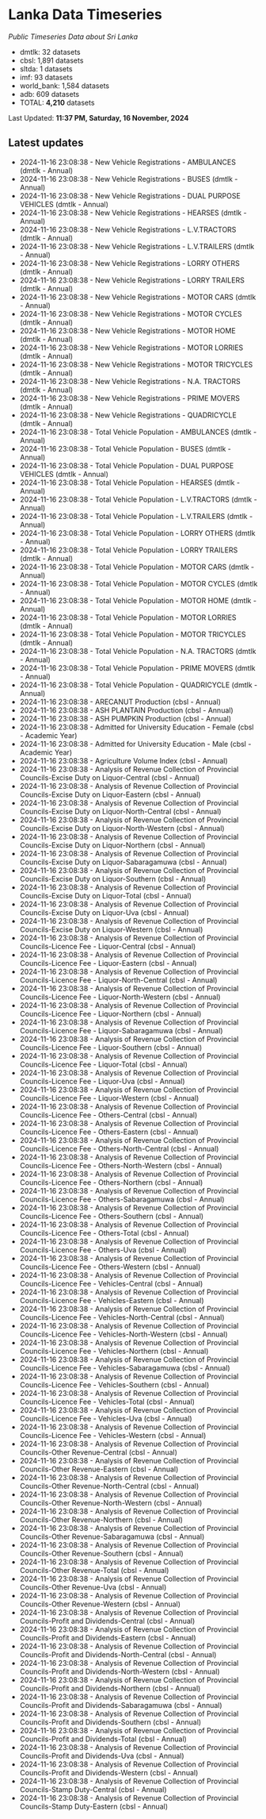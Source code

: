 # Lanka Data Timeseries
*Public Timeseries Data about Sri Lanka*

* dmtlk: 32 datasets
* cbsl: 1,891 datasets
* sltda: 1 datasets
* imf: 93 datasets
* world_bank: 1,584 datasets
* adb: 609 datasets
* TOTAL: **4,210** datasets

Last Updated: **11:37 PM, Saturday, 16 November, 2024**

## Latest updates

* 2024-11-16 23:08:38 - New Vehicle Registrations - AMBULANCES (dmtlk - Annual)
* 2024-11-16 23:08:38 - New Vehicle Registrations - BUSES (dmtlk - Annual)
* 2024-11-16 23:08:38 - New Vehicle Registrations - DUAL PURPOSE VEHICLES (dmtlk - Annual)
* 2024-11-16 23:08:38 - New Vehicle Registrations - HEARSES (dmtlk - Annual)
* 2024-11-16 23:08:38 - New Vehicle Registrations - L.V.TRACTORS (dmtlk - Annual)
* 2024-11-16 23:08:38 - New Vehicle Registrations - L.V.TRAILERS (dmtlk - Annual)
* 2024-11-16 23:08:38 - New Vehicle Registrations - LORRY OTHERS (dmtlk - Annual)
* 2024-11-16 23:08:38 - New Vehicle Registrations - LORRY TRAILERS (dmtlk - Annual)
* 2024-11-16 23:08:38 - New Vehicle Registrations - MOTOR CARS (dmtlk - Annual)
* 2024-11-16 23:08:38 - New Vehicle Registrations - MOTOR CYCLES (dmtlk - Annual)
* 2024-11-16 23:08:38 - New Vehicle Registrations - MOTOR HOME (dmtlk - Annual)
* 2024-11-16 23:08:38 - New Vehicle Registrations - MOTOR LORRIES (dmtlk - Annual)
* 2024-11-16 23:08:38 - New Vehicle Registrations - MOTOR TRICYCLES (dmtlk - Annual)
* 2024-11-16 23:08:38 - New Vehicle Registrations - N.A. TRACTORS (dmtlk - Annual)
* 2024-11-16 23:08:38 - New Vehicle Registrations - PRIME MOVERS (dmtlk - Annual)
* 2024-11-16 23:08:38 - New Vehicle Registrations - QUADRICYCLE (dmtlk - Annual)
* 2024-11-16 23:08:38 - Total Vehicle Population - AMBULANCES (dmtlk - Annual)
* 2024-11-16 23:08:38 - Total Vehicle Population - BUSES (dmtlk - Annual)
* 2024-11-16 23:08:38 - Total Vehicle Population - DUAL PURPOSE VEHICLES (dmtlk - Annual)
* 2024-11-16 23:08:38 - Total Vehicle Population - HEARSES (dmtlk - Annual)
* 2024-11-16 23:08:38 - Total Vehicle Population - L.V.TRACTORS (dmtlk - Annual)
* 2024-11-16 23:08:38 - Total Vehicle Population - L.V.TRAILERS (dmtlk - Annual)
* 2024-11-16 23:08:38 - Total Vehicle Population - LORRY OTHERS (dmtlk - Annual)
* 2024-11-16 23:08:38 - Total Vehicle Population - LORRY TRAILERS (dmtlk - Annual)
* 2024-11-16 23:08:38 - Total Vehicle Population - MOTOR CARS (dmtlk - Annual)
* 2024-11-16 23:08:38 - Total Vehicle Population - MOTOR CYCLES (dmtlk - Annual)
* 2024-11-16 23:08:38 - Total Vehicle Population - MOTOR HOME (dmtlk - Annual)
* 2024-11-16 23:08:38 - Total Vehicle Population - MOTOR LORRIES (dmtlk - Annual)
* 2024-11-16 23:08:38 - Total Vehicle Population - MOTOR TRICYCLES (dmtlk - Annual)
* 2024-11-16 23:08:38 - Total Vehicle Population - N.A. TRACTORS (dmtlk - Annual)
* 2024-11-16 23:08:38 - Total Vehicle Population - PRIME MOVERS (dmtlk - Annual)
* 2024-11-16 23:08:38 - Total Vehicle Population - QUADRICYCLE (dmtlk - Annual)
* 2024-11-16 23:08:38 - ARECANUT Production (cbsl - Annual)
* 2024-11-16 23:08:38 - ASH PLANTAIN Production (cbsl - Annual)
* 2024-11-16 23:08:38 - ASH PUMPKIN Production (cbsl - Annual)
* 2024-11-16 23:08:38 - Admitted for University Education - Female (cbsl - Academic Year)
* 2024-11-16 23:08:38 - Admitted for University Education - Male (cbsl - Academic Year)
* 2024-11-16 23:08:38 - Agriculture Volume Index (cbsl - Annual)
* 2024-11-16 23:08:38 - Analysis of Revenue Collection of Provincial Councils-Excise Duty on Liquor-Central (cbsl - Annual)
* 2024-11-16 23:08:38 - Analysis of Revenue Collection of Provincial Councils-Excise Duty on Liquor-Eastern (cbsl - Annual)
* 2024-11-16 23:08:38 - Analysis of Revenue Collection of Provincial Councils-Excise Duty on Liquor-North-Central (cbsl - Annual)
* 2024-11-16 23:08:38 - Analysis of Revenue Collection of Provincial Councils-Excise Duty on Liquor-North-Western (cbsl - Annual)
* 2024-11-16 23:08:38 - Analysis of Revenue Collection of Provincial Councils-Excise Duty on Liquor-Northern (cbsl - Annual)
* 2024-11-16 23:08:38 - Analysis of Revenue Collection of Provincial Councils-Excise Duty on Liquor-Sabaragamuwa (cbsl - Annual)
* 2024-11-16 23:08:38 - Analysis of Revenue Collection of Provincial Councils-Excise Duty on Liquor-Southern (cbsl - Annual)
* 2024-11-16 23:08:38 - Analysis of Revenue Collection of Provincial Councils-Excise Duty on Liquor-Total (cbsl - Annual)
* 2024-11-16 23:08:38 - Analysis of Revenue Collection of Provincial Councils-Excise Duty on Liquor-Uva (cbsl - Annual)
* 2024-11-16 23:08:38 - Analysis of Revenue Collection of Provincial Councils-Excise Duty on Liquor-Western (cbsl - Annual)
* 2024-11-16 23:08:38 - Analysis of Revenue Collection of Provincial Councils-Licence Fee - Liquor-Central (cbsl - Annual)
* 2024-11-16 23:08:38 - Analysis of Revenue Collection of Provincial Councils-Licence Fee - Liquor-Eastern (cbsl - Annual)
* 2024-11-16 23:08:38 - Analysis of Revenue Collection of Provincial Councils-Licence Fee - Liquor-North-Central (cbsl - Annual)
* 2024-11-16 23:08:38 - Analysis of Revenue Collection of Provincial Councils-Licence Fee - Liquor-North-Western (cbsl - Annual)
* 2024-11-16 23:08:38 - Analysis of Revenue Collection of Provincial Councils-Licence Fee - Liquor-Northern (cbsl - Annual)
* 2024-11-16 23:08:38 - Analysis of Revenue Collection of Provincial Councils-Licence Fee - Liquor-Sabaragamuwa (cbsl - Annual)
* 2024-11-16 23:08:38 - Analysis of Revenue Collection of Provincial Councils-Licence Fee - Liquor-Southern (cbsl - Annual)
* 2024-11-16 23:08:38 - Analysis of Revenue Collection of Provincial Councils-Licence Fee - Liquor-Total (cbsl - Annual)
* 2024-11-16 23:08:38 - Analysis of Revenue Collection of Provincial Councils-Licence Fee - Liquor-Uva (cbsl - Annual)
* 2024-11-16 23:08:38 - Analysis of Revenue Collection of Provincial Councils-Licence Fee - Liquor-Western (cbsl - Annual)
* 2024-11-16 23:08:38 - Analysis of Revenue Collection of Provincial Councils-Licence Fee - Others-Central (cbsl - Annual)
* 2024-11-16 23:08:38 - Analysis of Revenue Collection of Provincial Councils-Licence Fee - Others-Eastern (cbsl - Annual)
* 2024-11-16 23:08:38 - Analysis of Revenue Collection of Provincial Councils-Licence Fee - Others-North-Central (cbsl - Annual)
* 2024-11-16 23:08:38 - Analysis of Revenue Collection of Provincial Councils-Licence Fee - Others-North-Western (cbsl - Annual)
* 2024-11-16 23:08:38 - Analysis of Revenue Collection of Provincial Councils-Licence Fee - Others-Northern (cbsl - Annual)
* 2024-11-16 23:08:38 - Analysis of Revenue Collection of Provincial Councils-Licence Fee - Others-Sabaragamuwa (cbsl - Annual)
* 2024-11-16 23:08:38 - Analysis of Revenue Collection of Provincial Councils-Licence Fee - Others-Southern (cbsl - Annual)
* 2024-11-16 23:08:38 - Analysis of Revenue Collection of Provincial Councils-Licence Fee - Others-Total (cbsl - Annual)
* 2024-11-16 23:08:38 - Analysis of Revenue Collection of Provincial Councils-Licence Fee - Others-Uva (cbsl - Annual)
* 2024-11-16 23:08:38 - Analysis of Revenue Collection of Provincial Councils-Licence Fee - Others-Western (cbsl - Annual)
* 2024-11-16 23:08:38 - Analysis of Revenue Collection of Provincial Councils-Licence Fee - Vehicles-Central (cbsl - Annual)
* 2024-11-16 23:08:38 - Analysis of Revenue Collection of Provincial Councils-Licence Fee - Vehicles-Eastern (cbsl - Annual)
* 2024-11-16 23:08:38 - Analysis of Revenue Collection of Provincial Councils-Licence Fee - Vehicles-North-Central (cbsl - Annual)
* 2024-11-16 23:08:38 - Analysis of Revenue Collection of Provincial Councils-Licence Fee - Vehicles-North-Western (cbsl - Annual)
* 2024-11-16 23:08:38 - Analysis of Revenue Collection of Provincial Councils-Licence Fee - Vehicles-Northern (cbsl - Annual)
* 2024-11-16 23:08:38 - Analysis of Revenue Collection of Provincial Councils-Licence Fee - Vehicles-Sabaragamuwa (cbsl - Annual)
* 2024-11-16 23:08:38 - Analysis of Revenue Collection of Provincial Councils-Licence Fee - Vehicles-Southern (cbsl - Annual)
* 2024-11-16 23:08:38 - Analysis of Revenue Collection of Provincial Councils-Licence Fee - Vehicles-Total (cbsl - Annual)
* 2024-11-16 23:08:38 - Analysis of Revenue Collection of Provincial Councils-Licence Fee - Vehicles-Uva (cbsl - Annual)
* 2024-11-16 23:08:38 - Analysis of Revenue Collection of Provincial Councils-Licence Fee - Vehicles-Western (cbsl - Annual)
* 2024-11-16 23:08:38 - Analysis of Revenue Collection of Provincial Councils-Other Revenue-Central (cbsl - Annual)
* 2024-11-16 23:08:38 - Analysis of Revenue Collection of Provincial Councils-Other Revenue-Eastern (cbsl - Annual)
* 2024-11-16 23:08:38 - Analysis of Revenue Collection of Provincial Councils-Other Revenue-North-Central (cbsl - Annual)
* 2024-11-16 23:08:38 - Analysis of Revenue Collection of Provincial Councils-Other Revenue-North-Western (cbsl - Annual)
* 2024-11-16 23:08:38 - Analysis of Revenue Collection of Provincial Councils-Other Revenue-Northern (cbsl - Annual)
* 2024-11-16 23:08:38 - Analysis of Revenue Collection of Provincial Councils-Other Revenue-Sabaragamuwa (cbsl - Annual)
* 2024-11-16 23:08:38 - Analysis of Revenue Collection of Provincial Councils-Other Revenue-Southern (cbsl - Annual)
* 2024-11-16 23:08:38 - Analysis of Revenue Collection of Provincial Councils-Other Revenue-Total (cbsl - Annual)
* 2024-11-16 23:08:38 - Analysis of Revenue Collection of Provincial Councils-Other Revenue-Uva (cbsl - Annual)
* 2024-11-16 23:08:38 - Analysis of Revenue Collection of Provincial Councils-Other Revenue-Western (cbsl - Annual)
* 2024-11-16 23:08:38 - Analysis of Revenue Collection of Provincial Councils-Profit and Dividends-Central (cbsl - Annual)
* 2024-11-16 23:08:38 - Analysis of Revenue Collection of Provincial Councils-Profit and Dividends-Eastern (cbsl - Annual)
* 2024-11-16 23:08:38 - Analysis of Revenue Collection of Provincial Councils-Profit and Dividends-North-Central (cbsl - Annual)
* 2024-11-16 23:08:38 - Analysis of Revenue Collection of Provincial Councils-Profit and Dividends-North-Western (cbsl - Annual)
* 2024-11-16 23:08:38 - Analysis of Revenue Collection of Provincial Councils-Profit and Dividends-Northern (cbsl - Annual)
* 2024-11-16 23:08:38 - Analysis of Revenue Collection of Provincial Councils-Profit and Dividends-Sabaragamuwa (cbsl - Annual)
* 2024-11-16 23:08:38 - Analysis of Revenue Collection of Provincial Councils-Profit and Dividends-Southern (cbsl - Annual)
* 2024-11-16 23:08:38 - Analysis of Revenue Collection of Provincial Councils-Profit and Dividends-Total (cbsl - Annual)
* 2024-11-16 23:08:38 - Analysis of Revenue Collection of Provincial Councils-Profit and Dividends-Uva (cbsl - Annual)
* 2024-11-16 23:08:38 - Analysis of Revenue Collection of Provincial Councils-Profit and Dividends-Western (cbsl - Annual)
* 2024-11-16 23:08:38 - Analysis of Revenue Collection of Provincial Councils-Stamp Duty-Central (cbsl - Annual)
* 2024-11-16 23:08:38 - Analysis of Revenue Collection of Provincial Councils-Stamp Duty-Eastern (cbsl - Annual)
